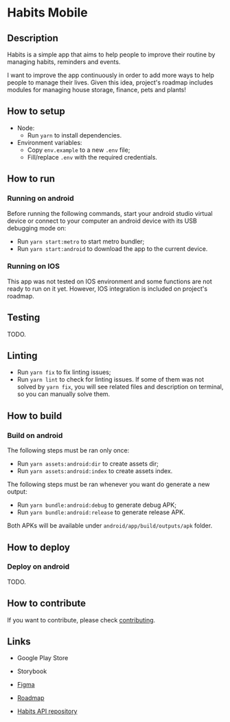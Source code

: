 # Habits Mobile

## Description

Habits is a simple app that aims to help people to improve their routine by managing habits, reminders and events.

I want to improve the app continuously in order to add more ways to help people to manage their lives. Given this idea, project's roadmap includes modules for managing house storage, finance, pets and plants!

## How to setup

- Node:
  - Run `yarn` to install dependencies.
- Environment variables:
  - Copy `env.example` to a new `.env` file;
  - Fill/replace `.env` with the required credentials.

## How to run

### Running on android

Before running the following commands, start your android studio virtual device or connect to your computer an android device with its USB debugging mode on:

- Run `yarn start:metro` to start metro bundler;
- Run `yarn start:android` to download the app to the current device.

### Running on IOS

This app was not tested on IOS environment and some functions are not ready to run on it yet. However, IOS integration is included on project's roadmap.

## Testing

TODO.

## Linting

- Run `yarn fix` to fix linting issues;
- Run `yarn lint` to check for linting issues. If some of them was not solved by `yarn fix`, you will see related files and description on terminal, so you can manually solve them.

## How to build

### Build on android

The following steps must be ran only once:

- Run `yarn assets:android:dir` to create assets dir;
- Run `yarn assets:android:index` to create assets index.

The following steps must be ran whenever you want do generate a new output:

- Run `yarn bundle:android:debug` to generate debug APK;
- Run `yarn bundle:android:release` to generate release APK.

Both APKs will be available under `android/app/build/outputs/apk` folder.

## How to deploy

### Deploy on android

TODO.

## How to contribute

If you want to contribute, please check [contributing](https://github.com/ondanieldev/habits-mobile/blob/master/CONTRIBUTING.md).

## Links

- Google Play Store
- Storybook
- [Figma](https://www.figma.com/file/ipDwne7ajgybxQml25PKn6/Habits?type=design&node-id=0%3A1&mode=design&t=xilbIvdMgOBRBxmg-1)
- [Roadmap](https://ondanieldev.notion.site/Habits-Roadmap-05a85728e4d946cd8b4fb51dea256ce0)

- [Habits API repository](https://github.com/ondanieldev/habits-api)
